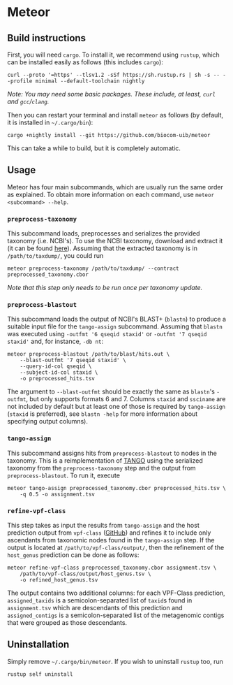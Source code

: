 # Meteor

## Build instructions

First, you will need `cargo`. To install it, we recommend using `rustup`, which
can be installed easily as follows (this includes `cargo`):

```
curl --proto '=https' --tlsv1.2 -sSf https://sh.rustup.rs | sh -s -- --profile minimal --default-toolchain nightly
```

_Note: You may need some basic packages. These include, at least, `curl` and
`gcc`/`clang`._

Then you can restart your terminal and install `meteor` as follows (by default,
it is installed in `~/.cargo/bin`):


```
cargo +nightly install --git https://github.com/biocom-uib/meteor
```

This can take a while to build, but it is completely automatic.

## Usage

Meteor has four main subcommands, which are usually run the same order as
explained. To obtain more information on each command, use `meteor
<subcommand> --help`.

### `preprocess-taxonomy`

This subcommand loads, preprocesses and serializes the provided taxonomy (i.e.
NCBI's). To use the NCBI taxonomy, download and extract it (it can be found
[here](https://ftp.ncbi.nih.gov/pub/taxonomy/taxdump.tar.gz)). Assuming that
the extracted taxonomy is in `/path/to/taxdump/`, you could run

```
meteor preprocess-taxonomy /path/to/taxdump/ --contract preprocessed_taxonomy.cbor
```

_Note that this step only needs to be run once per taxonomy update._

### `preprocess-blastout`

This subcommand loads the output of NCBI's BLAST+ (`blastn`) to produce a
suitable input file for the `tango-assign` subcommand. Assuming that `blastn`
was executed using `-outfmt '6 qseqid staxid'` or `-outfmt '7 qseqid staxid'`
and, for instance, `-db nt`:

```
meteor preprocess-blastout /path/to/blast/hits.out \
    --blast-outfmt '7 qseqid staxid' \
    --query-id-col qseqid \
    --subject-id-col staxid \
    -o preprocessed_hits.tsv
```

The argument to `--blast-outfmt` should be exactly the same as `blastn`'s
`-outfmt`, but only supports formats 6 and 7. Columns `staxid` and `ssciname`
are not included by default but at least one of those is required by
`tango-assign` (`staxid` is preferred), see `blastn -help` for more information
about specifying output columns).

### `tango-assign`

This subcommand assigns hits from `preprocess-blastout` to nodes in the
taxonomy. This is a reimplementation of
[TANGO](https://www.cs.upc.edu/~valiente/tango/) using the serialized taxonomy
from the `preprocess-taxonomy` step and the output from `preprocess-blastout`.
To run it, execute

```
meteor tango-assign preprocessed_taxonomy.cbor preprocessed_hits.tsv \
    -q 0.5 -o assignment.tsv
```

### `refine-vpf-class`

This step takes as input the results from `tango-assign` and the host
prediction output from `vpf-class`
([GitHub](https://github.com/biocom-uib/vpf-tools)) and refines it to include
only ascendants from taxonomic nodes found in the `tango-assign` step. If the
output is located at `/path/to/vpf-class/output/`, then the refinement of the
`host_genus` prediction can be done as follows:

```
meteor refine-vpf-class preprocessed_taxonomy.cbor assignment.tsv \
    /path/to/vpf-class/output/host_genus.tsv \
    -o refined_host_genus.tsv
```

The output contains two additional columns: for each VPF-Class prediction,
`assigned_taxids` is a semicolon-separated list of `taxid`s found in
`assignment.tsv` which are descendants of this prediction and
`assigned_contigs` is a semicolon-separated list of the metagenomic contigs
that were grouped as those descendants.


## Uninstallation

Simply remove `~/.cargo/bin/meteor`. If you wish to uninstall `rustup` too, run

```
rustup self uninstall
```
